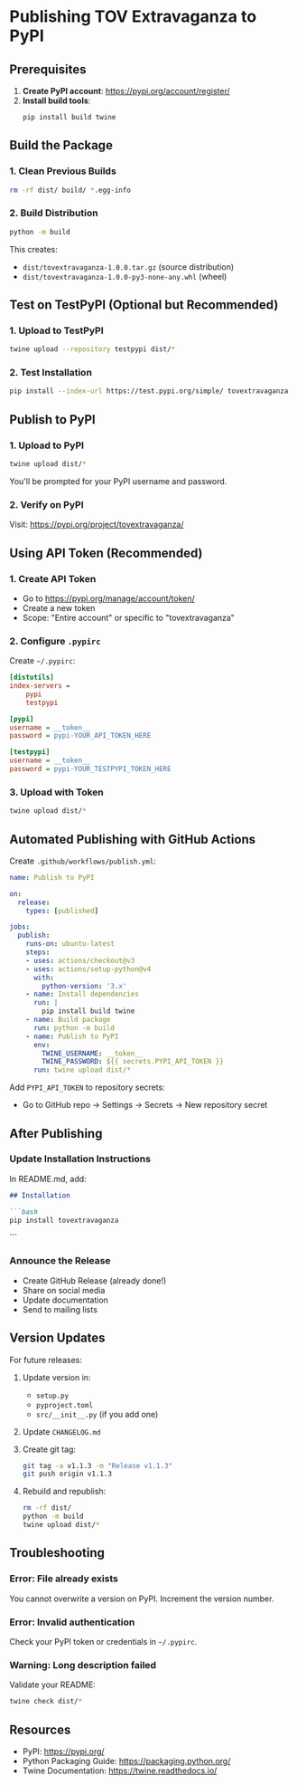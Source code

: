 # Publishing TOV Extravaganza to PyPI

## Prerequisites

1. **Create PyPI account**: https://pypi.org/account/register/
2. **Install build tools**:
   ```bash
   pip install build twine
   ```

## Build the Package

### 1. Clean Previous Builds

```bash
rm -rf dist/ build/ *.egg-info
```

### 2. Build Distribution

```bash
python -m build
```

This creates:
- `dist/tovextravaganza-1.0.0.tar.gz` (source distribution)
- `dist/tovextravaganza-1.0.0-py3-none-any.whl` (wheel)

## Test on TestPyPI (Optional but Recommended)

### 1. Upload to TestPyPI

```bash
twine upload --repository testpypi dist/*
```

### 2. Test Installation

```bash
pip install --index-url https://test.pypi.org/simple/ tovextravaganza
```

## Publish to PyPI

### 1. Upload to PyPI

```bash
twine upload dist/*
```

You'll be prompted for your PyPI username and password.

### 2. Verify on PyPI

Visit: https://pypi.org/project/tovextravaganza/

## Using API Token (Recommended)

### 1. Create API Token

- Go to https://pypi.org/manage/account/token/
- Create a new token
- Scope: "Entire account" or specific to "tovextravaganza"

### 2. Configure `.pypirc`

Create `~/.pypirc`:

```ini
[distutils]
index-servers =
    pypi
    testpypi

[pypi]
username = __token__
password = pypi-YOUR_API_TOKEN_HERE

[testpypi]
username = __token__
password = pypi-YOUR_TESTPYPI_TOKEN_HERE
```

### 3. Upload with Token

```bash
twine upload dist/*
```

## Automated Publishing with GitHub Actions

Create `.github/workflows/publish.yml`:

```yaml
name: Publish to PyPI

on:
  release:
    types: [published]

jobs:
  publish:
    runs-on: ubuntu-latest
    steps:
    - uses: actions/checkout@v3
    - uses: actions/setup-python@v4
      with:
        python-version: '3.x'
    - name: Install dependencies
      run: |
        pip install build twine
    - name: Build package
      run: python -m build
    - name: Publish to PyPI
      env:
        TWINE_USERNAME: __token__
        TWINE_PASSWORD: ${{ secrets.PYPI_API_TOKEN }}
      run: twine upload dist/*
```

Add `PYPI_API_TOKEN` to repository secrets:
- Go to GitHub repo → Settings → Secrets → New repository secret

## After Publishing

### Update Installation Instructions

In README.md, add:

```markdown
## Installation

```bash
pip install tovextravaganza
```
\```

### Announce the Release

- Create GitHub Release (already done!)
- Share on social media
- Update documentation
- Send to mailing lists

## Version Updates

For future releases:

1. Update version in:
   - `setup.py`
   - `pyproject.toml`
   - `src/__init__.py` (if you add one)

2. Update `CHANGELOG.md`

3. Create git tag:
   ```bash
   git tag -a v1.1.3 -m "Release v1.1.3"
   git push origin v1.1.3
   ```

4. Rebuild and republish:
   ```bash
   rm -rf dist/
   python -m build
   twine upload dist/*
   ```

## Troubleshooting

### Error: File already exists

You cannot overwrite a version on PyPI. Increment the version number.

### Error: Invalid authentication

Check your PyPI token or credentials in `~/.pypirc`.

### Warning: Long description failed

Validate your README:
```bash
twine check dist/*
```

## Resources

- PyPI: https://pypi.org/
- Python Packaging Guide: https://packaging.python.org/
- Twine Documentation: https://twine.readthedocs.io/


